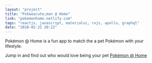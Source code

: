 ```yaml
---
layout: "project"
title: "Pok&eacute;mon @ Home"
link: "pokemonhome.netlify.com"
tags: "reactjs, javascript, materialui, rxjs, apollo, graphql"
date: "2018-02-22 20:22"
---
```


Pok&eacute;mon @ Home is a fun app to match the a pet Pok&eacute;mon with your lifestyle.

Jump in and find out who would love being your pet [Pok&eacute;mon @ Home](http://pokemonhome.netlify.com)
